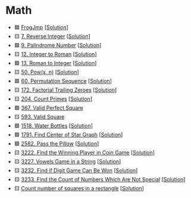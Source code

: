 # Math

- 🟩 [FrogJmp](https://app.codility.com/programmers/lessons/3-time_complexity/frog_jmp/) [[Solution](./frogjmp.md)]
- 🟨 [7. Reverse Integer](https://leetcode.com/problems/reverse-integer/) [[Solution](./7.reverse-integer.md)]
- 🟩 [9. Palindrome Number](https://leetcode.com/problems/palindrome-number/) [[Solution](./9.palindrome-number.md)]
- 🟨 [12. Integer to Roman](https://leetcode.com/problems/integer-to-roman/) [[Solution](./12.integer-to-roman.md)]
- 🟩 [13. Roman to Integer](https://leetcode.com/problems/roman-to-integer/) [[Solution](./13.roman-to-integer.md)]
- 🟨 [50. Pow(x, n)](https://leetcode.com/problems/powx-n/) [[Solution](./50.pow(x,-n).md)]
- 🟥 [60. Permutation Sequence](https://leetcode.com/problems/permutation-sequence/) [[Solution](./60.permutation-sequence.md)]
- 🟨 [172. Factorial Trailing Zeroes](https://leetcode.com/problems/factorial-trailing-zeroes/) [[Solution](./172.factorial-trailing-zeroes.md)]
- 🟨 [204. Count Primes](https://leetcode.com/problems/count-primes/) [[Solution](./204.count-primes.md)]
- 🟩 [367. Valid Perfect Square](https://leetcode.com/problems/valid-perfect-square/)
- 🟨 [593. Valid Square](https://leetcode.com/problems/valid-square/)
- 🟩 [1518. Water Bottles](https://leetcode.com/problems/water-bottles/) [[Solution](./1518.water-bottles.md)]
- 🟩 [1791. Find Center of Star Graph](https://leetcode.com/problems/find-center-of-star-graph/) [[Solution](./1791.find-center-of-star-graph.md)]
- 🟩 [2582. Pass the Pillow](https://leetcode.com/problems/pass-the-pillow/) [[Solution](./2582.pass-the-pillow.md)]
- 🟨 [3222. Find the Winning Player in Coin Game](https://leetcode.com/problems/find-the-winning-player-in-coin-game/) [[Solution](./3222.find-the-winning-player-in-coin-game.md)]
- 🟨 [3227. Vowels Game in a String](https://leetcode.com/problems/vowels-game-in-a-string/) [[Solution](./3227.vowels-game-in-a-string.md)]
- 🟨 [3232. Find if Digit Game Can Be Won](https://leetcode.com/problems/find-if-digit-game-can-be-won/) [[Solution](./3232.find-if-digit-game-can-be-won.md)]
- 🟨 [3233. Find the Count of Numbers Which Are Not Special](https://leetcode.com/problems/find-the-count-of-numbers-which-are-not-special/) [[Solution](./3233.find-the-count-of-numbers-which-are-not-special.md)]
- 🟨 [Count number of squares in a rectangle](https://www.geeksforgeeks.org/count-number-of-squares-in-a-rectangle/) [[Solution](./count-number-of-squares-in-a-rectangle.md)]
